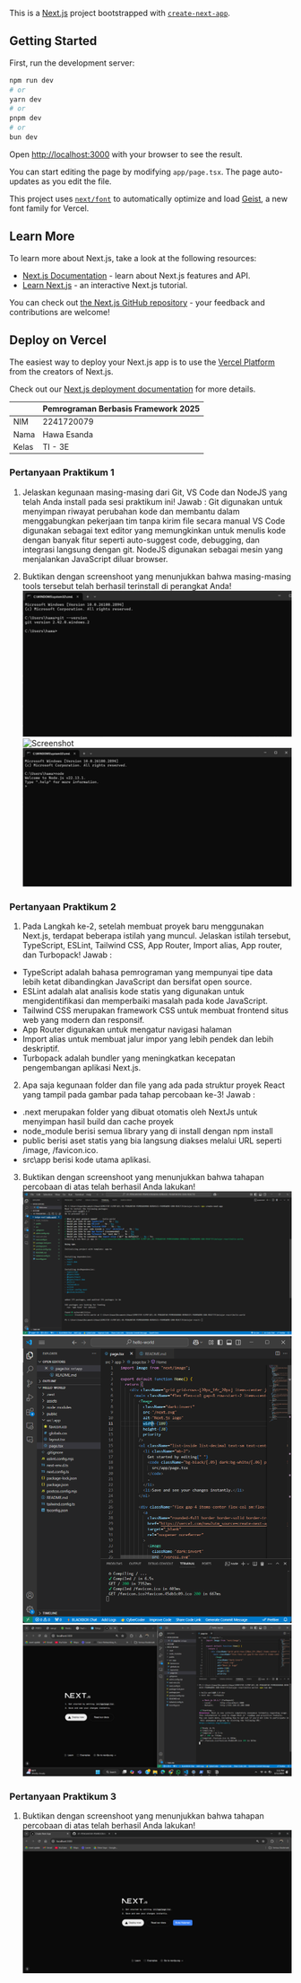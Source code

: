 This is a [Next.js](https://nextjs.org) project bootstrapped with [`create-next-app`](https://nextjs.org/docs/app/api-reference/cli/create-next-app).

## Getting Started

First, run the development server:

```bash
npm run dev
# or
yarn dev
# or
pnpm dev
# or
bun dev
```

Open [http://localhost:3000](http://localhost:3000) with your browser to see the result.

You can start editing the page by modifying `app/page.tsx`. The page auto-updates as you edit the file.

This project uses [`next/font`](https://nextjs.org/docs/app/building-your-application/optimizing/fonts) to automatically optimize and load [Geist](https://vercel.com/font), a new font family for Vercel.

## Learn More

To learn more about Next.js, take a look at the following resources:

- [Next.js Documentation](https://nextjs.org/docs) - learn about Next.js features and API.
- [Learn Next.js](https://nextjs.org/learn) - an interactive Next.js tutorial.

You can check out [the Next.js GitHub repository](https://github.com/vercel/next.js) - your feedback and contributions are welcome!

## Deploy on Vercel

The easiest way to deploy your Next.js app is to use the [Vercel Platform](https://vercel.com/new?utm_medium=default-template&filter=next.js&utm_source=create-next-app&utm_campaign=create-next-app-readme) from the creators of Next.js.

Check out our [Next.js deployment documentation](https://nextjs.org/docs/app/building-your-application/deploying) for more details.

| | Pemrograman Berbasis Framework 2025 |
| --- | --- |
| NIM | 2241720079 |
| Nama | Hawa Esanda |
| Kelas | TI - 3E |

### Pertanyaan Praktikum 1
1. Jelaskan kegunaan masing-masing dari Git, VS Code dan NodeJS yang telah Anda install pada sesi praktikum ini!
Jawab : 
Git digunakan untuk menyimpan riwayat perubahan kode dan membantu dalam menggabungkan pekerjaan tim tanpa kirim file secara manual
VS Code digunakan sebagai text editor yang memungkinkan untuk menulis kode dengan banyak fitur seperti auto-suggest code, debugging, dan integrasi langsung dengan git.
NodeJS digunakan sebagai mesin yang menjalankan JavaScript diluar browser.

2. Buktikan dengan screenshoot yang menunjukkan bahwa masing-masing tools tersebut telah berhasil terinstall di perangkat Anda!
![Screenshot](assets/Git.png)
![Screenshot](assets/VSCode.png)
![Screenshot](assets/NodeJS.png)

### Pertanyaan Praktikum 2
1. Pada Langkah ke-2, setelah membuat proyek baru menggunakan Next.js, terdapat beberapa istilah yang muncul. Jelaskan istilah tersebut, TypeScript, ESLint, Tailwind CSS, App Router, Import alias, App router, dan Turbopack!
Jawab :
- TypeScript adalah bahasa pemrograman yang mempunyai tipe data lebih ketat dibandingkan JavaScript dan bersifat open source.
- ESLint adalah alat analisis kode statis yang digunakan untuk mengidentifikasi dan memperbaiki masalah pada kode JavaScript. 
- Tailwind CSS merupakan framework CSS untuk membuat frontend situs web yang modern dan responsif.
- App Router digunakan untuk mengatur navigasi halaman 
- Import alias untuk membuat jalur impor yang lebih pendek dan lebih deskriptif.
- Turbopack adalah bundler yang meningkatkan kecepatan pengembangan aplikasi Next.js. 

2. Apa saja kegunaan folder dan file yang ada pada struktur proyek React yang tampil pada gambar pada tahap percobaan ke-3!
Jawab :
- .next merupakan folder yang dibuat otomatis oleh NextJs untuk menyimpan hasil build dan cache proyek
- node_module berisi semua library yang di install dengan npm install
- public berisi aset statis yang bia langsung diakses melalui URL seperti /image, /favicon.ico.
- src\app berisi kode utama aplikasi.

3. Buktikan dengan screenshoot yang menunjukkan bahwa tahapan percobaan di atas telah berhasil Anda lakukan!
![Screenshot](assets/Create%20next%20app.png)
![Screenshot](assets/hello-world.png)
![Screenshot](assets/running%20hello-world.png)

### Pertanyaan Praktikum 3
1. Buktikan dengan screenshoot yang menunjukkan bahwa tahapan percobaan di atas telah berhasil Anda lakukan!
![Screenshot](assets/MyButton.png)